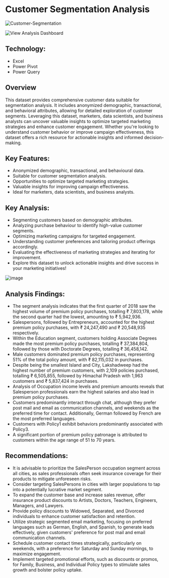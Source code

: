 # Customer Segmentation Analysis

![Customer-Segmentation](https://github.com/mikeolaniyi/Customer_Segmentation_Analysis/assets/120651356/a109c17f-bca7-49e8-8ef9-5ee893a42abc)

![View Analysis Dashboard](https://shappempire-my.sharepoint.com/:x:/g/personal/mikeolaniyi_shappempire_onmicrosoft_com/Eekf-EVeDVRNqB898dvneCYB1WnPIYiImT1GtXQKP6W27g?e=JfApYz)

## Technology:
- Excel
- Power Pivot
- Power Query


## Overview
This dataset provides comprehensive customer data suitable for segmentation analysis. It includes anonymized demographic, transactional, and behavioral attributes, allowing for detailed exploration of customer segments. Leveraging this dataset, marketers, data scientists, and business analysts can uncover valuable insights to optimize targeted marketing strategies and enhance customer engagement. Whether you're looking to understand customer behavior or improve campaign effectiveness, this dataset offers a rich resource for actionable insights and informed decision-making.


## Key Features:
- Anonymized demographic, transactional, and behavioural data.
- Suitable for customer segmentation analysis.
- Opportunities to optimize targeted marketing strategies.
- Valuable insights for improving campaign effectiveness.
- Ideal for marketers, data scientists, and business analysts.


## Key Analysis:
- Segmenting customers based on demographic attributes.
- Analyzing purchase behaviour to identify high-value customer segments.
- Optimizing marketing campaigns for targeted engagement.
- Understanding customer preferences and tailoring product offerings accordingly.
- Evaluating the effectiveness of marketing strategies and iterating for improvement.
- Explore this dataset to unlock actionable insights and drive success in your marketing initiatives!


![image](https://github.com/mikeolaniyi/Customer_Segmentation_Analysis/assets/120651356/a78e085b-d333-4dd3-aabf-b952cefdeda6)



## Analysis Findings:

- The segment analysis indicates that the first quarter of 2018 saw the highest volume of premium policy purchases, totalling ₹ 7,803,178, while the second quarter had the lowest, amounting to ₹ 5,942,936.
- Salespersons, followed by Entrepreneurs, accounted for the highest premium policy purchases, with ₹ 24,247,490 and ₹ 20,548,935 respectively.
- Within the Education segment, customers holding Associate Degrees made the most premium policy purchases, totalling ₹ 37,384,804, followed by those with Doctorate Degrees, totalling ₹ 36,458,142.
- Male customers dominated premium policy purchases, representing 51% of the total policy amount, with ₹ 82,115,032 in purchases.
- Despite being the smallest Island and City, Lakshadweep had the highest number of premium customers, with 2,109 policies purchased, totalling ₹ 6,505,855, followed by Himachal Pradesh with 1,963 customers and ₹ 5,837,424 in purchases.
- Analysis of Occupation income levels and premium amounts reveals that Salesperson professionals earn the highest salaries and also lead in premium policy purchases.
- Customers predominantly interact through chat, although they prefer post mail and email as communication channels, and weekends as the preferred time for contact. Additionally, German followed by French are the most preferred languages.
- Customers with Policy1 exhibit behaviors predominantly associated with Policy3.
- A significant portion of premium policy patronage is attributed to customers within the age range of 51 to 70 years.



## Recommendations:

- It is advisable to prioritize the SalesPerson occupation segment across all cities, as sales professionals often seek insurance coverage for their products to mitigate unforeseen risks.
- Consider targeting SalesPersons in cities with larger populations to tap into a potentially lucrative market segment.
- To expand the customer base and increase sales revenue, offer insurance product discounts to Artists, Doctors, Teachers, Engineers, Managers, and Lawyers.
- Provide policy discounts to Widowed, Separated, and Divorced individuals to enhance customer satisfaction and retention.
- Utilize strategic segmented email marketing, focusing on preferred languages such as German, English, and Spanish, to generate leads effectively, given customers' preference for post mail and email communication channels.
- Schedule customer contact times strategically, particularly on weekends, with a preference for Saturday and Sunday mornings, to maximize engagement.
- Implement targeted promotional efforts, such as discounts or promos, for Family, Business, and Individual Policy types to stimulate sales growth and bolster policy uptake.


